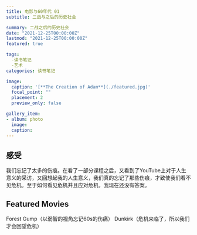 ```yaml
---
title: 电影与60年代 01
subtitle: 二战与之后的历史社会

summary: 二战之后的历史社会
date: "2021-12-25T00:00:00Z"
lastmod: "2021-12-25T00:00:00Z"
featured: true

tags: 
  -读书笔记 
  -艺术
categories: 读书笔记

image:
  caption: '[**The Creation of Adam**](./featured.jpg)'
  focal_point: ""
  placement: 2
  preview_only: false

gallery_item:
- album: photo
  image: 
  caption: 
---
```


## 感受
我们忘记了太多的伤痕。在看了一部分课程之后，又看到了YouTube上对于人生意义的采访，又回想起我的人生意义，我们真的忘记了那些伤痕，才致使我们看不见危机。至于如何看见危机并且应对危机，我现在还没有答案。

## Featured Movies
Forest Gump（以弱智的视角忘记60s的伤痛）
Dunkirk（危机来临了，所以我们才会回望危机）
